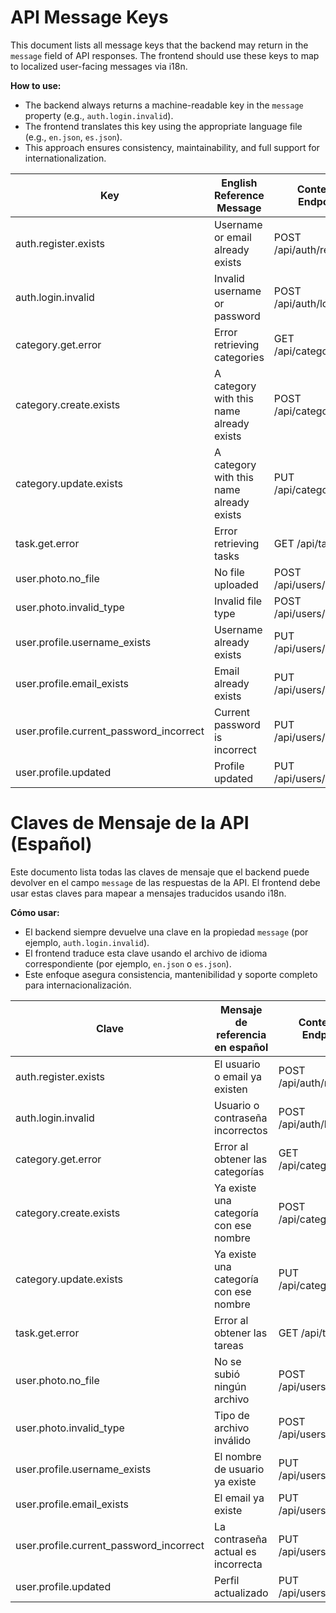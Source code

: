 # API Message Keys

This document lists all message keys that the backend may return in the `message` field of API responses. The frontend should use these keys to map to localized user-facing messages via i18n.

**How to use:**
- The backend always returns a machine-readable key in the `message` property (e.g., `auth.login.invalid`).
- The frontend translates this key using the appropriate language file (e.g., `en.json`, `es.json`).
- This approach ensures consistency, maintainability, and full support for internationalization.

| Key                               | English Reference Message                  | Context / Endpoint                |
|-----------------------------------|--------------------------------------------|-----------------------------------|
| auth.register.exists              | Username or email already exists           | POST /api/auth/register           |
| auth.login.invalid                | Invalid username or password               | POST /api/auth/login              |
| category.get.error                | Error retrieving categories                | GET /api/categories               |
| category.create.exists            | A category with this name already exists   | POST /api/categories              |
| category.update.exists            | A category with this name already exists   | PUT /api/categories/{id}          |
| task.get.error                    | Error retrieving tasks                     | GET /api/tasks                    |
| user.photo.no_file                | No file uploaded                           | POST /api/users/photo             |
| user.photo.invalid_type           | Invalid file type                          | POST /api/users/photo             |
| user.profile.username_exists      | Username already exists                    | PUT /api/users/profile            |
| user.profile.email_exists         | Email already exists                       | PUT /api/users/profile            |
| user.profile.current_password_incorrect | Current password is incorrect        | PUT /api/users/profile            |
| user.profile.updated              | Profile updated                            | PUT /api/users/profile            |


# Claves de Mensaje de la API (Español)

Este documento lista todas las claves de mensaje que el backend puede devolver en el campo `message` de las respuestas de la API. El frontend debe usar estas claves para mapear a mensajes traducidos usando i18n.

**Cómo usar:**
- El backend siempre devuelve una clave en la propiedad `message` (por ejemplo, `auth.login.invalid`).
- El frontend traduce esta clave usando el archivo de idioma correspondiente (por ejemplo, `en.json` o `es.json`).
- Este enfoque asegura consistencia, mantenibilidad y soporte completo para internacionalización.

| Clave                          | Mensaje de referencia en español             | Contexto / Endpoint              |
|--------------------------------|----------------------------------------------|----------------------------------|
| auth.register.exists           | El usuario o email ya existen                | POST /api/auth/register          |
| auth.login.invalid             | Usuario o contraseña incorrectos             | POST /api/auth/login             |
| category.get.error             | Error al obtener las categorías              | GET /api/categories              |
| category.create.exists         | Ya existe una categoría con ese nombre       | POST /api/categories             |
| category.update.exists         | Ya existe una categoría con ese nombre       | PUT /api/categories/{id}         |
| task.get.error                 | Error al obtener las tareas                  | GET /api/tasks                   |
| user.photo.no_file             | No se subió ningún archivo                   | POST /api/users/photo            |
| user.photo.invalid_type        | Tipo de archivo inválido                     | POST /api/users/photo            |
| user.profile.username_exists   | El nombre de usuario ya existe               | PUT /api/users/profile           |
| user.profile.email_exists      | El email ya existe                           | PUT /api/users/profile           |
| user.profile.current_password_incorrect | La contraseña actual es incorrecta   | PUT /api/users/profile           |
| user.profile.updated           | Perfil actualizado                           | PUT /api/users/profile           |